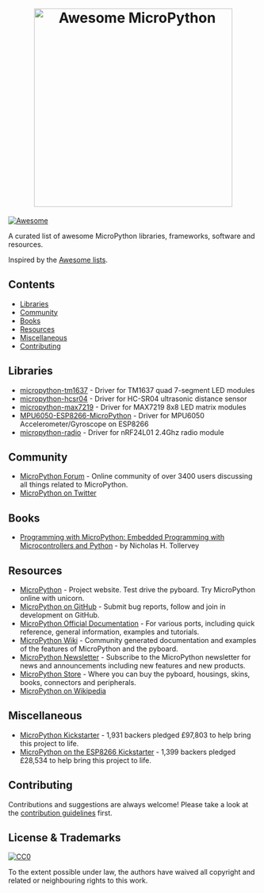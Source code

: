 <h1 align="center">
  <img width="400" src="https://raw.githubusercontent.com/mcauser/awesome-micropython/master/logo.svg?sanitize=true" alt="Awesome MicroPython"><br>
</h1>

[![Awesome](https://awesome.re/badge.svg)](https://awesome.re)

A curated list of awesome MicroPython libraries, frameworks, software and resources.

Inspired by the [Awesome lists](https://github.com/sindresorhus/awesome).

## Contents

- [Libraries](#libraries)
- [Community](#community)
- [Books](#books)
- [Resources](#resources)
- [Miscellaneous](#miscellaneous)
- [Contributing](#contributing)

## Libraries

- [micropython-tm1637](https://github.com/mcauser/micropython-tm1637) - Driver for TM1637 quad 7-segment LED modules
- [micropython-hcsr04](https://github.com/rsc1975/micropython-hcsr04) - Driver for HC-SR04 ultrasonic distance sensor
- [micropython-max7219](https://github.com/mcauser/micropython-max7219) - Driver for MAX7219 8x8 LED matrix modules
- [MPU6050-ESP8266-MicroPython](https://github.com/adamjezek98/MPU6050-ESP8266-MicroPython) - Driver for MPU6050 Accelerometer/Gyroscope on ESP8266
- [micropython-radio](https://github.com/peterhinch/micropython-radio) - Driver for nRF24L01 2.4Ghz radio module 

## Community

- [MicroPython Forum](https://forum.micropython.org/) - Online community of over 3400 users discussing all things related to MicroPython.
- [MicroPython on Twitter](https://twitter.com/micropython?lang=en)

## Books

- [Programming with MicroPython: Embedded Programming with Microcontrollers and Python](http://shop.oreilly.com/product/0636920056515.do) - by Nicholas H. Tollervey

## Resources

- [MicroPython](http://micropython.org) - Project website. Test drive the pyboard. Try MicroPython online with unicorn.
- [MicroPython on GitHub](https://github.com/micropython/micropython) - Submit bug reports, follow and join in development on GitHub.
- [MicroPython Official Documentation](http://docs.micropython.org/) - For various ports, including quick reference, general information, examples and tutorials.
- [MicroPython Wiki](http://wiki.micropython.org/Home) - Community generated documentation and examples of the features of MicroPython and the pyboard.
- [MicroPython Newsletter](http://micropython.org/newsletter) - Subscribe to the MicroPython newsletter for news and announcements including new features and new products.
- [MicroPython Store](https://store.micropython.org/) - Where you can buy the pyboard, housings, skins, books, connectors and peripherals.
- [MicroPython on Wikipedia](https://en.wikipedia.org/wiki/MicroPython)

## Miscellaneous

- [MicroPython Kickstarter](https://www.kickstarter.com/projects/214379695/micro-python-python-for-microcontrollers) - 1,931 backers pledged £97,803 to help bring this project to life.
- [MicroPython on the ESP8266 Kickstarter](https://www.kickstarter.com/projects/214379695/micropython-on-the-esp8266-beautifully-easy-iot) - 1,399 backers pledged £28,534 to help bring this project to life.

## Contributing

Contributions and suggestions are always welcome! Please take a look at the [contribution guidelines](https://github.com/mcauser/awesome-micropython/blob/master/contributing.md) first.

## License & Trademarks

[![CC0](http://mirrors.creativecommons.org/presskit/buttons/88x31/svg/cc-zero.svg)](https://creativecommons.org/publicdomain/zero/1.0/)

To the extent possible under law, the authors have waived all copyright and related or neighbouring rights to this work.
